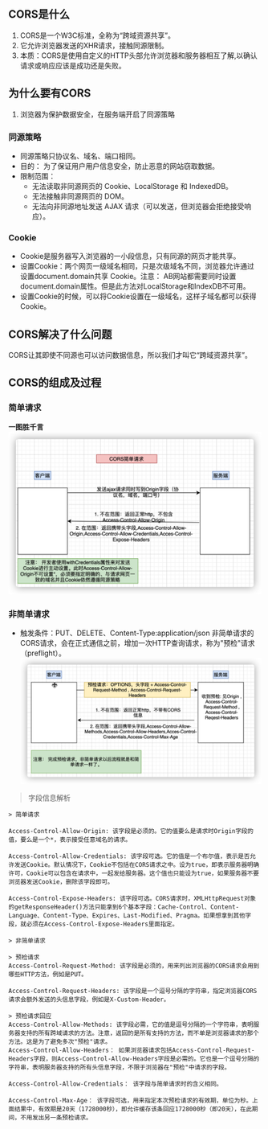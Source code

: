 ## CORS是什么
1. CORS是一个W3C标准，全称为“跨域资源共享”。
2. 它允许浏览器发送的XHR请求，接触同源限制。
3. 本质：CORS是使用自定义的HTTP头部允许浏览器和服务器相互了解,以确认请求或响应应该是成功还是失败。
## 为什么要有CORS
1. 浏览器为保护数据安全，在服务端开启了同源策略

### 同源策略
- 同源策略只协议名、域名、端口相同。
- 目的： 为了保证用户用户信息安全，防止恶意的网站窃取数据。
- 限制范围：
  - 无法读取非同源网页的 Cookie、LocalStorage 和 IndexedDB。
  - 无法接触非同源网页的 DOM。
  - 无法向非同源地址发送 AJAX 请求（可以发送，但浏览器会拒绝接受响应）。
### Cookie
- Cookie是服务器写入浏览器的一小段信息，只有同源的网页才能共享。
- 设置Cookie：两个网页一级域名相同，只是次级域名不同，浏览器允许通过设置document.domain共享 Cookie。注意： AB网站都需要同时设置document.domain属性。但是此方法对LocalStorage和IndexDB不可用。
- 设置Cookie的时候，可以将Cookie设置在一级域名，这样子域名都可以获得Cookie。
## CORS解决了什么问题
CORS让其即使不同源也可以访问数据信息，所以我们才叫它“跨域资源共享”。
## CORS的组成及过程
### 简单请求
**一图胜千言**
![CORS简单请求](./assets/CORS-simple.png)
### 非简单请求
- 触发条件：PUT、DELETE、Content-Type:application/json
非简单请求的CORS请求，会在正式通信之前，增加一次HTTP查询请求，称为"预检"请求（preflight）。
![CORS简单请求](./assets/CORS预检请求.png)

> 字段信息解析
```text
> 简单请求

Access-Control-Allow-Origin: 该字段是必须的。它的值要么是请求时Origin字段的值，要么是一个*，表示接受任意域名的请求。

Access-Control-Allow-Credentials: 该字段可选。它的值是一个布尔值，表示是否允许发送Cookie。默认情况下，Cookie不包括在CORS请求之中。设为true，即表示服务器明确许可，Cookie可以包含在请求中，一起发给服务器。这个值也只能设为true，如果服务器不要浏览器发送Cookie，删除该字段即可。

Access-Control-Expose-Headers: 该字段可选。CORS请求时，XMLHttpRequest对象的getResponseHeader()方法只能拿到6个基本字段：Cache-Control、Content-Language、Content-Type、Expires、Last-Modified、Pragma。如果想拿到其他字段，就必须在Access-Control-Expose-Headers里面指定。

> 非简单请求

> 预检请求
Access-Control-Request-Method: 该字段是必须的，用来列出浏览器的CORS请求会用到哪些HTTP方法，例如是PUT。

Access-Control-Request-Headers: 该字段是一个逗号分隔的字符串，指定浏览器CORS请求会额外发送的头信息字段，例如是X-Custom-Header。

> 预检请求回应
Access-Control-Allow-Methods: 该字段必需，它的值是逗号分隔的一个字符串，表明服务器支持的所有跨域请求的方法。注意，返回的是所有支持的方法，而不单是浏览器请求的那个方法。这是为了避免多次"预检"请求。
Access-Control-Allow-Headers： 如果浏览器请求包括Access-Control-Request-Headers字段，则Access-Control-Allow-Headers字段是必需的。它也是一个逗号分隔的字符串，表明服务器支持的所有头信息字段，不限于浏览器在"预检"中请求的字段。

Access-Control-Allow-Credentials： 该字段与简单请求时的含义相同。

Access-Control-Max-Age： 该字段可选，用来指定本次预检请求的有效期，单位为秒。上面结果中，有效期是20天（1728000秒），即允许缓存该条回应1728000秒（即20天），在此期间，不用发出另一条预检请求。
```
